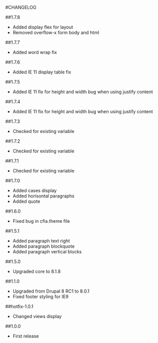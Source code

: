 #CHANGELOG

##1.7.8
  - Added display flex for layout
  - Removed overflow-x form body and html

##1.7.7
  - Added word wrap fix

##1.7.6
  - Added IE 11 display table fix

##1.7.5
  - Added IE 11 fix for height and width bug when using justify content

##1.7.4
  - Added IE 11 fix for height and width bug when using justify content

##1.7.3
  - Checked for existing variable

##1.7.2
  - Checked for existing variable

##1.7.1
  - Checked for existing variable

##1.7.0
  - Added cases display
  - Added horisontal paragraphs
  - Added quote

##1.6.0
  - Fixed bug in cfia.theme file

##1.5.1
  - Added paragraph text right
  - Added paragraph blockquote
  - Added paragraph vertical blocks

##1.5.0
  - Upgraded core to 8.1.8

##1.1.0
  - Upgraded from Drupal 8 RC1 to 8.0.1
  - Fixed footer styling for IE9

##hotfix-1.0.1
  - Changed views display

##1.0.0
  - First release